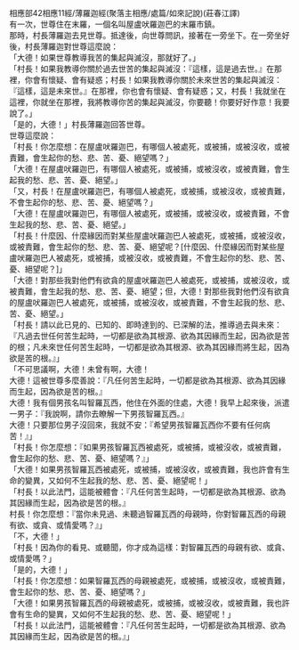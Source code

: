 相應部42相應11經/薄羅迦經(聚落主相應/處篇/如來記說)(莊春江譯)  
有一次，世尊住在末羅，一個名叫屋盧吠羅迦巴的末羅市鎮。  
那時，村長薄羅迦去見世尊。抵達後，向世尊問訊，接著在一旁坐下。在一旁坐好後，村長薄羅迦對世尊這麼說：  
「大德！如果世尊教導我苦的集起與滅沒，那就好了。」  
「村長！如果我教導你關於過去世苦的集起與滅沒：『這樣，這是過去世。』在那裡，你會有懷疑、會有疑惑；村長！如果我教導你關於未來世苦的集起與滅沒：『這樣，這是未來世。』在那裡，你也會有懷疑、會有疑惑；又，村長！我就坐在這裡，你就坐在那裡，我將教導你苦的集起與滅沒，你要聽！你要好好作意！我要說了。」  
「是的，大德！」村長薄羅迦回答世尊。  
世尊這麼說：  
「村長！你怎麼想：在屋盧吠羅迦巴，有哪個人被處死，或被捕，或被沒收，或被責難，會生起你的愁、悲、苦、憂、絕望嗎？」  
「大德！在屋盧吠羅迦巴，有哪個人被處死，或被捕，或被沒收，或被責難，會生起我的愁、悲、苦、憂、絕望。」  
「又，村長！在屋盧吠羅迦巴，有哪個人被處死，或被捕，或被沒收，或被責難，不會生起你的愁、悲、苦、憂、絕望嗎？」  
「大德！在屋盧吠羅迦巴，有哪個人被處死，或被捕，或被沒收，或被責難，不會生起我的愁、悲、苦、憂、絕望。」  
「村長！什麼因、什麼緣因而對某些屋盧吠羅迦巴人被處死，或被捕，或被沒收，或被責難，會生起你的愁、悲、苦、憂、絕望呢？[什麼因、什麼緣因而對某些屋盧吠羅迦巴人被處死，或被捕，或被沒收，或被責難，不會生起你的愁、悲、苦、憂、絕望呢？]」  
「大德！對那些我對他們有欲貪的屋盧吠羅迦巴人被處死，或被捕，或被沒收，或被責難，會生起我的愁、悲、苦、憂、絕望；但，大德！對那些我對他們沒有欲貪的屋盧吠羅迦巴人被處死，或被捕，或被沒收，或被責難，不會生起我的愁、悲、苦、憂、絕望。」  
「村長！請以此已見的、已知的、即時達到的、已深解的法，推導過去與未來：『凡過去世任何苦生起時，一切都是欲為其根源、欲為其因緣而生起，因為欲是苦的根；凡未來世任何苦生起時，一切都是欲為其根源、欲為其因緣而將生起，因為欲是苦的根。』」  
「不可思議啊，大德！未曾有啊，大德！  
大德！這被世尊多麼善說：『凡任何苦生起時，一切都是欲為其根源、欲為其因緣而生起，因為欲是苦的根。』  
大德！我有個男孩名叫智羅瓦西，他住在外面的住處，大德！我早上起來後，派遣一男子：『我說啊，請你去瞭解一下男孩智羅瓦西。』  
大德！只要那位男子沒回來，我就不安：『希望男孩智羅瓦西你不要有任何病苦！』」  
「村長！你怎麼想：『如果男孩智羅瓦西被處死，或被捕，或被沒收，或被責難，會生起你的愁、悲、苦、憂、絕望嗎？』」  
「大德！如果男孩智羅瓦西被處死，或被捕，或被沒收，或被責難，我也許會有生命的變異，又如何不生起我的愁、悲、苦、憂、絕望呢！」  
「村長！以此法門，這能被體會：『凡任何苦生起時，一切都是欲為其根源、欲為其因緣而生起，因為欲是苦的根。』  
村長！你怎麼想：『當你未見過、未聽過智羅瓦西的母親時，你對智羅瓦西的母親有欲、或貪、或情愛嗎？』」  
「不，大德！」  
「村長！因為你的看見、或聽聞，你才成為這樣：對智羅瓦西的母親有欲、或貪、或情愛嗎？」  
「是的，大德！」  
「村長！你怎麼想：如果智羅瓦西的母親被處死，或被捕，或被沒收，或被責難，會生起你的愁、悲、苦、憂、絕望嗎？」  
「大德！如果男孩智羅瓦西的母親被處死，或被捕，或被沒收，或被責難，我也許會有生命的變異，又如何不生起我的愁、悲、苦、憂、絕望呢！」  
「村長！以此法門，這能被體會：『凡任何苦生起時，一切都是欲為其根源、欲為其因緣而生起，因為欲是苦的根。』」  
  
  
